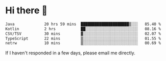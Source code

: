 # Hi there 👋
<!--START_SECTION:waka-->

```txt
Java             20 hrs 59 mins  █████████████████████▒░░░   85.40 %
Kotlin           2 hrs           ██░░░░░░░░░░░░░░░░░░░░░░░   08.16 %
CSV/TSV          30 mins         ▓░░░░░░░░░░░░░░░░░░░░░░░░   02.07 %
TypeScript       22 mins         ▒░░░░░░░░░░░░░░░░░░░░░░░░   01.55 %
netrw            10 mins         ▒░░░░░░░░░░░░░░░░░░░░░░░░   00.69 %
```

<!--END_SECTION:waka-->

If I haven't responded in a few days, please email me directly. 
